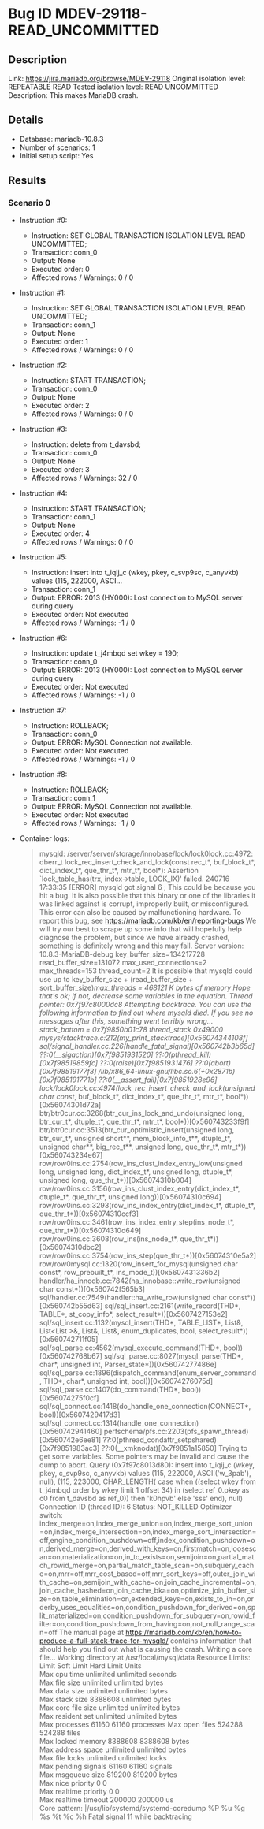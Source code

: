 # Bug ID MDEV-29118-READ_UNCOMMITTED

## Description

Link:                     https://jira.mariadb.org/browse/MDEV-29118
Original isolation level: REPEATABLE READ
Tested isolation level:   READ UNCOMMITTED
Description:              This makes MariaDB crash.


## Details
 * Database: mariadb-10.8.3
 * Number of scenarios: 1
 * Initial setup script: Yes

## Results
### Scenario 0
 * Instruction #0:
     - Instruction:  SET GLOBAL TRANSACTION ISOLATION LEVEL READ UNCOMMITTED;
     - Transaction: conn_0
     - Output: None
     - Executed order: 0
     - Affected rows / Warnings: 0 / 0
 * Instruction #1:
     - Instruction:  SET GLOBAL TRANSACTION ISOLATION LEVEL READ UNCOMMITTED;
     - Transaction: conn_1
     - Output: None
     - Executed order: 1
     - Affected rows / Warnings: 0 / 0
 * Instruction #2:
     - Instruction:  START TRANSACTION;
     - Transaction: conn_0
     - Output: None
     - Executed order: 2
     - Affected rows / Warnings: 0 / 0
 * Instruction #3:
     - Instruction:  delete from t_davsbd;
     - Transaction: conn_0
     - Output: None
     - Executed order: 3
     - Affected rows / Warnings: 32 / 0
 * Instruction #4:
     - Instruction:  START TRANSACTION;
     - Transaction: conn_1
     - Output: None
     - Executed order: 4
     - Affected rows / Warnings: 0 / 0
 * Instruction #5:
     - Instruction:  insert into t_iqij_c (wkey, pkey, c_svp9sc, c_anyvkb) values (115, 222000, ASCI...
     - Transaction: conn_1
     - Output: ERROR: 2013 (HY000): Lost connection to MySQL server during query
     - Executed order: Not executed
     - Affected rows / Warnings: -1 / 0
 * Instruction #6:
     - Instruction:  update t_j4mbqd set wkey = 190;
     - Transaction: conn_0
     - Output: ERROR: 2013 (HY000): Lost connection to MySQL server during query
     - Executed order: Not executed
     - Affected rows / Warnings: -1 / 0
 * Instruction #7:
     - Instruction:  ROLLBACK;
     - Transaction: conn_0
     - Output: ERROR: MySQL Connection not available.
     - Executed order: Not executed
     - Affected rows / Warnings: -1 / 0
 * Instruction #8:
     - Instruction:  ROLLBACK;
     - Transaction: conn_1
     - Output: ERROR: MySQL Connection not available.
     - Executed order: Not executed
     - Affected rows / Warnings: -1 / 0

 * Container logs:
   > mysqld: /server/server/storage/innobase/lock/lock0lock.cc:4972: dberr_t lock_rec_insert_check_and_lock(const rec_t*, buf_block_t*, dict_index_t*, que_thr_t*, mtr_t*, bool*): Assertion `lock_table_has(trx, index->table, LOCK_IX)' failed.
   > 240716 17:33:35 [ERROR] mysqld got signal 6 ;
   > This could be because you hit a bug. It is also possible that this binary
   > or one of the libraries it was linked against is corrupt, improperly built,
   > or misconfigured. This error can also be caused by malfunctioning hardware.
   > To report this bug, see https://mariadb.com/kb/en/reporting-bugs
   > We will try our best to scrape up some info that will hopefully help
   > diagnose the problem, but since we have already crashed, 
   > something is definitely wrong and this may fail.
   > Server version: 10.8.3-MariaDB-debug
   > key_buffer_size=134217728
   > read_buffer_size=131072
   > max_used_connections=2
   > max_threads=153
   > thread_count=2
   > It is possible that mysqld could use up to 
   > key_buffer_size + (read_buffer_size + sort_buffer_size)*max_threads = 468121 K  bytes of memory
   > Hope that's ok; if not, decrease some variables in the equation.
   > Thread pointer: 0x7f97c8000dc8
   > Attempting backtrace. You can use the following information to find out
   > where mysqld died. If you see no messages after this, something went
   > terribly wrong...
   > stack_bottom = 0x7f9850b01c78 thread_stack 0x49000
   > mysys/stacktrace.c:212(my_print_stacktrace)[0x56074344108f]
   > sql/signal_handler.cc:226(handle_fatal_signal)[0x560742b3b65d]
   > ??:0(__sigaction)[0x7f9851931520]
   > ??:0(pthread_kill)[0x7f98519859fc]
   > ??:0(raise)[0x7f9851931476]
   > ??:0(abort)[0x7f98519177f3]
   > /lib/x86_64-linux-gnu/libc.so.6(+0x2871b)[0x7f985191771b]
   > ??:0(__assert_fail)[0x7f9851928e96]
   > lock/lock0lock.cc:4974(lock_rec_insert_check_and_lock(unsigned char const*, buf_block_t*, dict_index_t*, que_thr_t*, mtr_t*, bool*))[0x56074301d72a]
   > btr/btr0cur.cc:3268(btr_cur_ins_lock_and_undo(unsigned long, btr_cur_t*, dtuple_t*, que_thr_t*, mtr_t*, bool*))[0x560743233f9f]
   > btr/btr0cur.cc:3513(btr_cur_optimistic_insert(unsigned long, btr_cur_t*, unsigned short**, mem_block_info_t**, dtuple_t*, unsigned char**, big_rec_t**, unsigned long, que_thr_t*, mtr_t*))[0x560743234e67]
   > row/row0ins.cc:2754(row_ins_clust_index_entry_low(unsigned long, unsigned long, dict_index_t*, unsigned long, dtuple_t*, unsigned long, que_thr_t*))[0x56074310b004]
   > row/row0ins.cc:3156(row_ins_clust_index_entry(dict_index_t*, dtuple_t*, que_thr_t*, unsigned long))[0x56074310c694]
   > row/row0ins.cc:3293(row_ins_index_entry(dict_index_t*, dtuple_t*, que_thr_t*))[0x56074310ccf3]
   > row/row0ins.cc:3461(row_ins_index_entry_step(ins_node_t*, que_thr_t*))[0x56074310d649]
   > row/row0ins.cc:3608(row_ins(ins_node_t*, que_thr_t*))[0x56074310dbc2]
   > row/row0ins.cc:3754(row_ins_step(que_thr_t*))[0x56074310e5a2]
   > row/row0mysql.cc:1320(row_insert_for_mysql(unsigned char const*, row_prebuilt_t*, ins_mode_t))[0x5607431336b2]
   > handler/ha_innodb.cc:7842(ha_innobase::write_row(unsigned char const*))[0x560742f565b3]
   > sql/handler.cc:7549(handler::ha_write_row(unsigned char const*))[0x560742b55d63]
   > sql/sql_insert.cc:2161(write_record(THD*, TABLE*, st_copy_info*, select_result*))[0x5607427153e2]
   > sql/sql_insert.cc:1132(mysql_insert(THD*, TABLE_LIST*, List<Item>&, List<List<Item> >&, List<Item>&, List<Item>&, enum_duplicates, bool, select_result*))[0x560742711f05]
   > sql/sql_parse.cc:4562(mysql_execute_command(THD*, bool))[0x560742768b67]
   > sql/sql_parse.cc:8027(mysql_parse(THD*, char*, unsigned int, Parser_state*))[0x56074277486e]
   > sql/sql_parse.cc:1896(dispatch_command(enum_server_command, THD*, char*, unsigned int, bool))[0x56074276075d]
   > sql/sql_parse.cc:1407(do_command(THD*, bool))[0x56074275f0cf]
   > sql/sql_connect.cc:1418(do_handle_one_connection(CONNECT*, bool))[0x5607429417d3]
   > sql/sql_connect.cc:1314(handle_one_connection)[0x560742941460]
   > perfschema/pfs.cc:2203(pfs_spawn_thread)[0x560742e6ee81]
   > ??:0(pthread_condattr_setpshared)[0x7f9851983ac3]
   > ??:0(__xmknodat)[0x7f9851a15850]
   > Trying to get some variables.
   > Some pointers may be invalid and cause the dump to abort.
   > Query (0x7f97c8013d80): insert into t_iqij_c (wkey, pkey, c_svp9sc, c_anyvkb) values (115, 222000, ASCII('w_3pab'), null), (115, 223000, CHAR_LENGTH( case when ((select wkey from t_j4mbqd order by wkey limit 1 offset 34) in (select ref_0.pkey as c0 from t_davsbd as ref_0)) then 'k0hpvb' else 'sss' end), null)
   > Connection ID (thread ID): 6
   > Status: NOT_KILLED
   > Optimizer switch: index_merge=on,index_merge_union=on,index_merge_sort_union=on,index_merge_intersection=on,index_merge_sort_intersection=off,engine_condition_pushdown=off,index_condition_pushdown=on,derived_merge=on,derived_with_keys=on,firstmatch=on,loosescan=on,materialization=on,in_to_exists=on,semijoin=on,partial_match_rowid_merge=on,partial_match_table_scan=on,subquery_cache=on,mrr=off,mrr_cost_based=off,mrr_sort_keys=off,outer_join_with_cache=on,semijoin_with_cache=on,join_cache_incremental=on,join_cache_hashed=on,join_cache_bka=on,optimize_join_buffer_size=on,table_elimination=on,extended_keys=on,exists_to_in=on,orderby_uses_equalities=on,condition_pushdown_for_derived=on,split_materialized=on,condition_pushdown_for_subquery=on,rowid_filter=on,condition_pushdown_from_having=on,not_null_range_scan=off
   > The manual page at https://mariadb.com/kb/en/how-to-produce-a-full-stack-trace-for-mysqld/ contains
   > information that should help you find out what is causing the crash.
   > Writing a core file...
   > Working directory at /usr/local/mysql/data
   > Resource Limits:
   > Limit                     Soft Limit           Hard Limit           Units     
   > Max cpu time              unlimited            unlimited            seconds   
   > Max file size             unlimited            unlimited            bytes     
   > Max data size             unlimited            unlimited            bytes     
   > Max stack size            8388608              unlimited            bytes     
   > Max core file size        unlimited            unlimited            bytes     
   > Max resident set          unlimited            unlimited            bytes     
   > Max processes             61160                61160                processes 
   > Max open files            524288               524288               files     
   > Max locked memory         8388608              8388608              bytes     
   > Max address space         unlimited            unlimited            bytes     
   > Max file locks            unlimited            unlimited            locks     
   > Max pending signals       61160                61160                signals   
   > Max msgqueue size         819200               819200               bytes     
   > Max nice priority         0                    0                    
   > Max realtime priority     0                    0                    
   > Max realtime timeout      200000               200000               us        
   > Core pattern: |/usr/lib/systemd/systemd-coredump %P %u %g %s %t %c %h
   > Fatal signal 11 while backtracing
